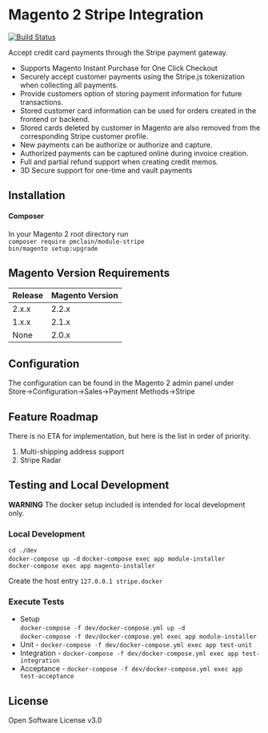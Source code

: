 # Magento 2 Stripe Integration
[![Build Status](https://travis-ci.org/pmclain/module-stripe.svg?branch=master)](https://travis-ci.org/pmclain/module-stripe)  

Accept credit card payments through the Stripe payment gateway.

* Supports Magento Instant Purchase for One Click Checkout
* Securely accept customer payments using the Stripe.js tokenization when
collecting all payments.
* Provide customers option of storing payment information for future 
transactions.
* Stored customer card information can be used for orders created in the
frontend or backend.
* Stored cards deleted by customer in Magento are also removed from the
corresponding Stripe customer profile.
* New payments can be authorize or authorize and capture.
* Authorized payments can be captured online during invoice creation.
* Full and partial refund support when creating credit memos.
* 3D Secure support for one-time and vault payments

## Installation
#### Composer
In your Magento 2 root directory run  
`composer require pmclain/module-stripe`  
`bin/magento setup:upgrade`  

## Magento Version Requirements
| Release | Magento Version |
| ------- | --------------- |
| 2.x.x   | 2.2.x           |
| 1.x.x   | 2.1.x           |
| None    | 2.0.x           |

## Configuration
The configuration can be found in the Magento 2 admin panel under  
Store->Configuration->Sales->Payment Methods->Stripe

## Feature Roadmap
There is no ETA for implementation, but here is the list in order of priority.
1. Multi-shipping address support
2. Stripe Radar

## Testing and Local Development
**WARNING**
The docker setup included is intended for local development only.

### Local Development
`cd ./dev`  
`docker-compose up -d` 
`docker-compose exec app module-installer`  
`docker-compose exec app magento-installer`

Create the host entry `127.0.0.1 stripe.docker`

### Execute Tests
 * Setup  
    `docker-compose -f dev/docker-compose.yml up -d`  
    `docker-compose -f dev/docker-compose.yml exec app module-installer`  
 * Unit - `docker-compose -f dev/docker-compose.yml exec app test-unit`
 * Integration - `docker-compose -f dev/docker-compose.yml exec app test-integration`
 * Acceptance - `docker-compose -f dev/docker-compose.yml exec app test-acceptance`

## License
Open Software License v3.0
